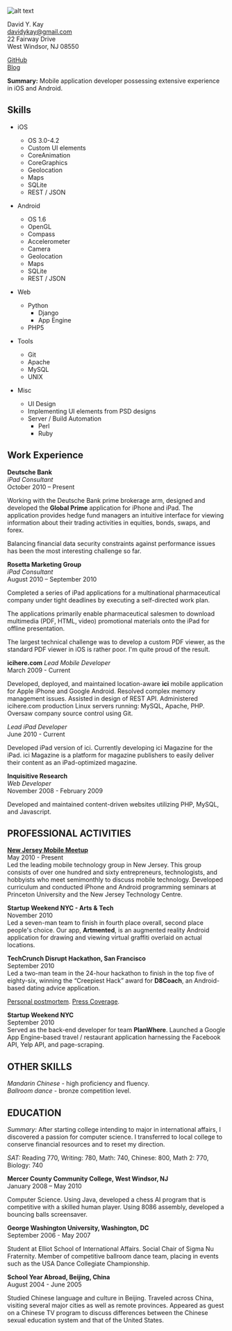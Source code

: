 ![alt text]( http://0.gravatar.com/avatar/30d6fbf81284ac9005e8e9ccc7ecfb1e?size=420 "David Y. Kay")

David Y. Kay  
davidykay@gmail.com  
22 Fairway Drive  
West Windsor, NJ 08550  

[GitHub](http://github.com/magneus)  
[Blog](http://blog.davidykay.com)  

__Summary:__  Mobile application developer possessing extensive experience in iOS and Android. 

Skills
----------------

* iOS
  * OS 3.0-4.2
  * Custom UI elements
  * CoreAnimation
  * CoreGraphics
  * Geolocation
  * Maps
  * SQLite
  * REST / JSON

* Android
  * OS 1.6
  * OpenGL
  * Compass 
  * Accelerometer
  * Camera
  * Geolocation
  * Maps
  * SQLite
  * REST / JSON

* Web
    * Python
      * Django
      * App Engine
    * PHP5

* Tools
  * Git
  * Apache
  * MySQL
  * UNIX

* Misc
    * UI Design
    * Implementing UI elements from PSD designs
    * Server / Build Automation
        * Perl
        * Ruby
  
Work Experience
---------------
  
__Deutsche Bank__  
_iPad Consultant_  
October 2010 – Present  
  
Working with the Deutsche Bank prime brokerage arm, designed and developed the __Global Prime__ application for iPhone and iPad. The application provides hedge fund managers an intuitive interface for viewing information about their trading activities in equities, bonds, swaps, and forex.
  
Balancing financial data security constraints against performance issues has been the most interesting challenge so far.  

  
__Rosetta Marketing Group__  
_iPad Consultant_  
August 2010 – September 2010  
  
Completed a series of iPad applications for a multinational pharmaceutical company under tight deadlines by executing a self-directed work plan.

The applications primarily enable pharmaceutical salesmen to download multimedia (PDF, HTML, video) promotional materials onto the iPad for offline presentation.  

The largest technical challenge was to develop a custom PDF viewer, as the standard PDF viewer in iOS is rather poor. I'm quite proud of the result.  
  

__icihere.com__
_Lead Mobile Developer_  
March 2009 - Current  
  
Developed, deployed, and maintained location-aware __ici__ mobile application for Apple iPhone and Google Android. Resolved complex memory management issues. Assisted in design of REST API. Administered icihere.com production Linux servers running: MySQL, Apache, PHP. Oversaw company source control using Git.  
  
  
_Lead iPad Developer_  
June 2010 - Current 
  
Developed iPad version of ici. Currently developing ici Magazine for the iPad. ici Magazine is a platform for magazine publishers to easily deliver their content as an iPad-optimized magazine.
  
__Inquisitive Research__  
_Web Developer_  
November 2008 - February 2009  
  
Developed and maintained content-driven websites utilizing PHP, MySQL, and Javascript.


PROFESSIONAL ACTIVITIES
---------------

[__New Jersey Mobile Meetup__](http://meetup.com/njmobile/)  
May 2010 - Present  
Led the leading mobile technology group in New Jersey. This group consists of over one hundred and sixty entrepreneurs, technologists, and hobbyists who meet semimonthly to discuss mobile technology. Developed curriculum and conducted iPhone and Android programming seminars at Princeton University and the New Jersey Technology Centre.

__Startup Weekend NYC - Arts & Tech__  
November 2010  
Led a seven-man team to finish in fourth place overall, second place people's choice. Our app, __Artmented__, is an augmented reality Android application for drawing and viewing virtual graffiti overlaid on actual locations.

__TechCrunch Disrupt Hackathon, San Francisco__  
September 2010  
Led a two-man team in the 24-hour hackathon to finish in the top five of eighty-six, winning the “Creepiest Hack” award for __D8Coach__, an Android-based dating advice application.  

[Personal postmortem](http://blog.davidykay.com/d8coach-hackaton-wrap-up).  [Press Coverage](http://techcrunch.com/2010/09/26/techcrunch-disrupt-hackathon-winner/).  

__Startup Weekend NYC__  
September 2010  
Served as the back-end developer for team __PlanWhere__. Launched a Google App Engine-based travel / restaurant application harnessing the Facebook API, Yelp API, and page-scraping.

OTHER SKILLS
---------------

_Mandarin Chinese_ - high proficiency and fluency.  
_Ballroom dance_ - bronze competition level.  

EDUCATION
---------------

_Summary:_ After starting college intending to major in international affairs, I discovered a passion
for computer science. I transferred to local college to conserve financial resources and to reset my
direction.  
  
_SAT:_ Reading 770, Writing: 780, Math: 740, Chinese: 800, Math 2: 770, Biology: 740

__Mercer County Community College, West Windsor, NJ__  
January 2008 – May 2010  

Computer Science. Using Java, developed a chess AI program that is competitive with a skilled human player. Using 8086 assembly, developed a bouncing balls screensaver.

__George Washington University, Washington, DC__  
September 2006 - May 2007  

Student at Elliot School of International Affairs. Social Chair of Sigma Nu Fraternity. Member of competitive ballroom dance team, placing in events such as the USA Dance Collegiate Championship.

__School Year Abroad, Beijing, China__  
August 2004 - June 2005  

Studied Chinese language and culture in Beijing. Traveled across China, visiting several major cities as well as remote provinces. Appeared as guest on a Chinese TV program to discuss differences between the Chinese sexual education system and that of the United States.

